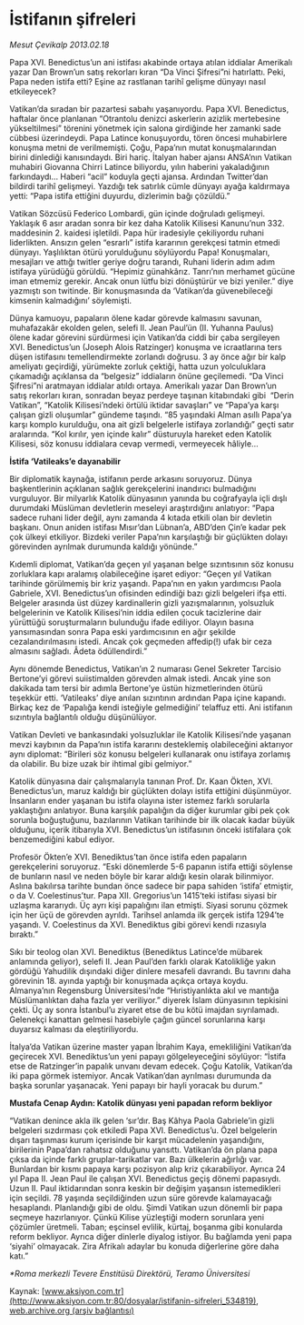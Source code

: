 # İstifanın şifreleri

*Mesut Çevikalp 2013.02.18*

<div class="pNewsDetailMainContent" itemprop="articleBody">
 <p>
  Papa XVI. Benedictus’un ani istifası akabinde ortaya atılan iddialar Amerikalı yazar Dan Brown’un satış rekorları kıran “Da Vinci Şifresi”ni hatırlattı. Peki, Papa neden istifa etti? Eşine az rastlanan tarihî gelişme dünyayı nasıl etkileyecek?
 </p>
 <p>
  Vatikan’da sıradan bir pazartesi sabahı yaşanıyordu. Papa XVI. Benedictus, haftalar önce planlanan “Otrantolu denizci askerlerin azizlik mertebesine yükseltilmesi” törenini yönetmek için salona girdiğinde her zamanki sade cübbesi üzerindeydi. Papa Latince konuşuyordu, tören öncesi muhabirlere konuşma metni de verilmemişti. Çoğu, Papa’nın mutat konuşmalarından birini dinlediği kanısındaydı. Biri hariç. İtalyan haber ajansı ANSA’nın Vatikan muhabiri Giovanna Chirri Latince biliyordu, yılın haberini yakaladığının farkındaydı… Haberi “acil” koduyla geçti ajansa. Ardından Twitter’dan bildirdi tarihî gelişmeyi. Yazdığı tek satırlık cümle dünyayı ayağa kaldırmaya yetti: “Papa istifa ettiğini duyurdu, dizlerimin bağı çözüldü.”
 </p>
 <p>
  Vatikan Sözcüsü Federico Lombardi, gün içinde doğruladı gelişmeyi. Yaklaşık 6 asır aradan sonra bir kez daha Katolik Kilisesi Kanunu’nun 332. maddesinin 2. kaidesi işletildi. Papa hür iradesiyle çekiliyordu ruhani liderlikten. Ansızın gelen “esrarlı” istifa kararının gerekçesi tatmin etmedi dünyayı. Yaşlılıktan ötürü yorulduğunu söylüyordu Papa! Konuşmaları, mesajları ve attığı twitler geriye doğru tarandı, Ruhani liderin adım adım istifaya yürüdüğü görüldü. “Hepimiz günahkârız. Tanrı’nın merhamet gücüne iman etmemiz gerekir. Ancak onun lütfu bizi dönüştürür ve bizi yeniler.” diye yazmıştı son twitinde. Bir konuşmasında da ‘Vatikan’da güvenebileceği kimsenin kalmadığını’ söylemişti.
 </p>
 <p>
  Dünya kamuoyu, papaların ölene kadar görevde kalmasını savunan, muhafazakâr ekolden gelen, selefi II. Jean Paul’ün (II. Yuhanna Paulus) ölene kadar görevini sürdürmesi için Vatikan’da ciddi bir çaba sergileyen XVI. Benedictus’un (Joseph Alois Ratzinger) konuşma ve icraatlarına ters düşen istifasını temellendirmekte zorlandı doğrusu. 3 ay önce ağır bir kalp ameliyatı geçirdiği, yürümekte zorluk çektiği, hatta uzun yolculuklara çıkamadığı açıklansa da “belgesiz” iddiaların önüne geçilemedi. “Da Vinci Şifresi”ni aratmayan iddialar atıldı ortaya. Amerikalı yazar Dan Brown’un satış rekorları kıran, sonradan beyaz perdeye taşınan kitabındaki gibi  “Derin Vatikan”, “Katolik Kilisesi’ndeki örtülü iktidar savaşları” ve “Papa’ya karşı çalışan gizli oluşumlar” gündeme taşındı. “85 yaşındaki Alman asıllı Papa’ya karşı komplo kurulduğu, ona ait gizli belgelerle istifaya zorlandığı” geçti satır aralarında. “Kol kırılır, yen içinde kalır” düsturuyla hareket eden Katolik Kilisesi, söz konusu iddialara cevap vermedi, vermeyecek hâliyle…
 </p>
 <p>
  <strong>
   İstifa ‘Vatileaks’e dayanabilir
  </strong>
 </p>
 <p>
  Bir diplomatik kaynağa, istifanın perde arkasını soruyoruz. Dünya başkentlerinin açıklanan sağlık gerekçelerini inandırıcı bulmadığını vurguluyor. Bir milyarlık Katolik dünyasının yanında bu coğrafyayla içli dışlı durumdaki Müslüman devletlerin meseleyi araştırdığını anlatıyor: “Papa sadece ruhani lider değil, aynı zamanda 4 kıtada etkili olan bir devletin başkanı. Onun aniden istifası Mısır’dan Lübnan’a, ABD’den Çin’e kadar pek çok ülkeyi etkiliyor. Bizdeki veriler Papa’nın karşılaştığı bir güçlükten dolayı görevinden ayrılmak durumunda kaldığı yönünde.”
 </p>
 <p>
  Kıdemli diplomat, Vatikan’da geçen yıl yaşanan belge sızıntısının söz konusu zorluklara kapı aralamış olabileceğine işaret ediyor: “Geçen yıl Vatikan tarihinde görülmemiş bir kriz yaşandı. Papa’nın en yakın yardımcısı Paola Gabriele, XVI. Benedictus’un ofisinden edindiği bazı gizli belgeleri ifşa etti. Belgeler arasında üst düzey kardinallerin gizli yazışmalarının, yolsuzluk belgelerinin ve Katolik Kilisesi’nin iddia edilen çocuk tacizlerine dair yürüttüğü soruşturmaların bulunduğu ifade ediliyor. Olayın basına yansımasından sonra Papa eski yardımcısının en ağır şekilde cezalandırılmasını istedi. Ancak çok geçmeden affedip(!) ufak bir ceza almasını sağladı. Âdeta ödüllendirdi.”
 </p>
 <p>
  Aynı dönemde Benedictus, Vatikan’ın 2 numarası Genel Sekreter Tarcisio Bertone’yi görevi suiistimalden görevden almak istedi. Ancak yine son dakikada tam tersi bir adımla Bertone’ye üstün hizmetlerinden ötürü teşekkür etti. ‘Vatileaks’ diye anılan sızıntının ardından Papa içine kapandı. Birkaç kez de ‘Papalığa kendi isteğiyle gelmediğini’ telaffuz etti. Ani istifanın sızıntıyla bağlantılı olduğu düşünülüyor.
 </p>
 <p>
  Vatikan Devleti ve bankasındaki yolsuzluklar ile Katolik Kilisesi’nde yaşanan mevzi kaybının da Papa’nın istifa kararını desteklemiş olabileceğini aktarıyor aynı diplomat: “Birileri söz konusu belgeleri kullanarak onu istifaya zorlamış da olabilir. Bu bize uzak bir ihtimal gibi gelmiyor.”
 </p>
 <p>
  Katolik dünyasına dair çalışmalarıyla tanınan Prof. Dr. Kaan Ökten, XVI. Benedictus’un, maruz kaldığı bir güçlükten dolayı istifa ettiğini düşünmüyor. İnsanların ender yaşanan bu istifa olayına ister istemez farklı sorularla yaklaştığını anlatıyor. Buna karşılık papalığın da diğer kurumlar gibi pek çok sorunla boğuştuğunu, bazılarının Vatikan tarihinde bir ilk olacak kadar büyük olduğunu, içerik itibarıyla XVI. Benedictus’un istifasının önceki istifalara çok benzemediğini kabul ediyor.
 </p>
 <p>
  Profesör Ökten’e XVI. Benediktus’tan önce istifa eden papaların gerekçelerini soruyoruz. “Eski dönemlerde 5-6 papanın istifa ettiği söylense de bunların nasıl ve neden böyle bir karar aldığı kesin olarak bilinmiyor. Aslına bakılırsa tarihte bundan önce sadece bir papa sahiden ‘istifa’ etmiştir, o da V. Coelestinus’tur. Papa XII. Gregorius’un 1415’teki istifası siyasi bir uzlaşma kararıydı. Üç ayrı kişi papalığını ilan etmişti. Siyasi sorunu çözmek için her üçü de görevden ayrıldı. Tarihsel anlamda ilk gerçek istifa 1294’te yaşandı. V. Coelestinus da XVI. Benediktus gibi görevi kendi rızasıyla bıraktı.”
 </p>
 <p>
  Sıkı bir teolog olan XVI. Benediktus (Benediktus Latince’de mübarek anlamında geliyor), selefi II. Jean Paul’den farklı olarak Katolikliğe yakın gördüğü Yahudilik dışındaki diğer dinlere mesafeli davrandı. Bu tavrını daha görevinin 18. ayında yaptığı bir konuşmada açıkça ortaya koydu. Almanya’nın Regensburg Üniversitesi’nde “Hıristiyanlıkta akıl ve mantığa Müslümanlıktan daha fazla yer veriliyor.” diyerek İslam dünyasının tepkisini çekti. Üç ay sonra İstanbul’u ziyaret etse de bu kötü imajdan sıyrılamadı. Gelenekçi kanattan gelmesi hasebiyle çağın güncel sorunlarına karşı duyarsız kalması da eleştiriliyordu.
 </p>
 <p>
  İtalya’da Vatikan üzerine master yapan İbrahim Kaya, emekliliğini Vatikan’da geçirecek XVI. Benediktus’un yeni papayı gölgeleyeceğini söylüyor: “İstifa etse de Ratzinger’in papalık unvanı devam edecek. Çoğu Katolik, Vatikan’da iki papa görmek istemiyor. Ancak Vatikan’dan ayrılması durumunda da başka sorunlar yaşanacak. Yeni papayı bir hayli yoracak bu durum.”
 </p>
 <p>
  <strong>
   Mustafa Cenap Aydın: Katolik dünyası yeni papadan reform bekliyor
  </strong>
 </p>
 <p>
  “Vatikan denince akla ilk gelen ‘sır’dır. Baş Kâhya Paola Gabriele’in gizli belgeleri sızdırması çok etkiledi Papa XVI. Benedictus’u. Özel belgelerin dışarı taşınması kurum içerisinde bir karşıt mücadelenin yaşandığını, birilerinin Papa’dan rahatsız olduğunu yansıttı. Vatikan’da ön plana papa çıksa da içinde farklı gruplar-tarikatlar var. Bazı ülkelerin ağırlığı var. Bunlardan bir kısmı papaya karşı pozisyon alıp kriz çıkarabiliyor. Ayrıca 24 yıl Papa II. Jean Paul ile çalışan XVI. Benedictus geçiş dönemi papasıydı. Uzun II. Paul iktidarından sonra keskin bir değişim yaşansın istemedikleri için seçildi. 78 yaşında seçildiğinden uzun süre görevde kalamayacağı hesaplandı. Planlandığı gibi de oldu. Şimdi Vatikan uzun dönemli bir papa seçmeye hazırlanıyor. Çünkü Kilise yüzleştiği modern sorunlara yeni çözümler üretmeli. Taban; eşcinsel evlilik, kürtaj, boşanma gibi konularda reform bekliyor. Ayrıca diğer dinlerle diyalog istiyor. Bu bağlamda yeni papa ‘siyahi’ olmayacak. Zira Afrikalı adaylar bu konuda diğerlerine göre daha katı.”
 </p>
 <p>
  <em>
   *Roma merkezli Tevere Enstitüsü Direktörü, Teramo Üniversitesi
  </em>
 </p>
</div>


Kaynak: [www.aksiyon.com.tr](http://www.aksiyon.com.tr:80/dosyalar/istifanin-sifreleri_534819), [web.archive.org (arşiv bağlantısı)](http://web.archive.org/web/20141203154555/http://www.aksiyon.com.tr:80/dosyalar/istifanin-sifreleri_534819)
